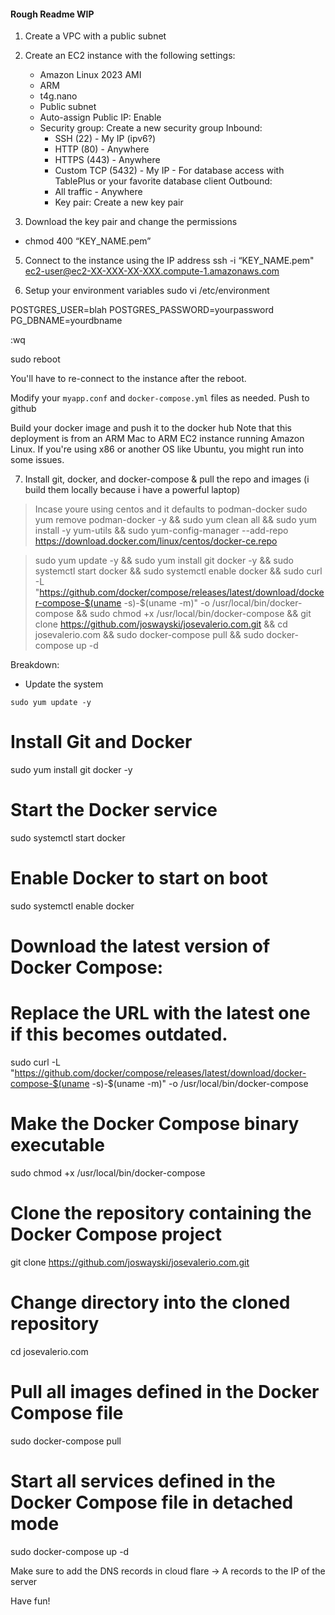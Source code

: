 #### Rough Readme WIP

1. Create a VPC with a public subnet

2. Create an EC2 instance with the following settings:

   - Amazon Linux 2023 AMI
   - ARM
   - t4g.nano
   - Public subnet
   - Auto-assign Public IP: Enable
   - Security group: Create a new security group
     Inbound:
     - SSH (22) - My IP (ipv6?)
     - HTTP (80) - Anywhere
     - HTTPS (443) - Anywhere
     - Custom TCP (5432) - My IP - For database access with TablePlus or your favorite database client
       Outbound:
     - All traffic - Anywhere
     - Key pair: Create a new key pair

3. Download the key pair and change the permissions

- chmod 400 “KEY_NAME.pem”

5. Connect to the instance using the IP address
   ssh -i “KEY_NAME.pem" ec2-user@ec2-XX-XXX-XX-XXX.compute-1.amazonaws.com

6. Setup your environment variables
   sudo vi /etc/environment

POSTGRES_USER=blah
POSTGRES_PASSWORD=yourpassword
PG_DBNAME=yourdbname

:wq

sudo reboot

You'll have to re-connect to the instance after the reboot.

Modify your `myapp.conf` and `docker-compose.yml` files as needed. Push to github

Build your docker image and push it to the docker hub
Note that this deployment is from an ARM Mac to ARM EC2 instance running Amazon Linux. If you're using x86 or another OS like Ubuntu, you might run into some issues.


7. Install git, docker, and docker-compose & pull the repo and images
   (i build them locally because i have a powerful laptop)

> Incase youre using centos and it defaults to podman-docker
> sudo yum remove podman-docker -y && sudo yum clean all && sudo yum install -y yum-utils && sudo yum-config-manager --add-repo https://download.docker.com/linux/centos/docker-ce.repo

> sudo yum update -y && sudo yum install git docker -y && sudo systemctl start docker && sudo systemctl enable docker && sudo curl -L "https://github.com/docker/compose/releases/latest/download/docker-compose-$(uname -s)-$(uname -m)" -o /usr/local/bin/docker-compose && sudo chmod +x /usr/local/bin/docker-compose && git clone https://github.com/joswayski/josevalerio.com.git && cd josevalerio.com && sudo docker-compose pull && sudo docker-compose up -d

Breakdown:

- Update the system

```console
sudo yum update -y
```

# Install Git and Docker

sudo yum install git docker -y

# Start the Docker service

sudo systemctl start docker

# Enable Docker to start on boot

sudo systemctl enable docker

# Download the latest version of Docker Compose:

# Replace the URL with the latest one if this becomes outdated.

sudo curl -L "https://github.com/docker/compose/releases/latest/download/docker-compose-$(uname -s)-$(uname -m)" -o /usr/local/bin/docker-compose

# Make the Docker Compose binary executable

sudo chmod +x /usr/local/bin/docker-compose

# Clone the repository containing the Docker Compose project

git clone https://github.com/joswayski/josevalerio.com.git

# Change directory into the cloned repository

cd josevalerio.com

# Pull all images defined in the Docker Compose file

sudo docker-compose pull

# Start all services defined in the Docker Compose file in detached mode

sudo docker-compose up -d

Make sure to add the DNS records in cloud flare -> A records to the IP of the server

Have fun!

```

```
